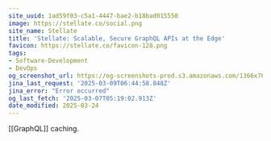 ```yaml
---
site_uuid: 1ad59f03-c5a1-4447-bae2-b18bad015550
image: https://stellate.co/social.png
site_name: Stellate
title: 'Stellate: Scalable, Secure GraphQL APIs at the Edge'
favicon: https://stellate.co/favicon-128.png
tags:
- Software-Development
- DevOps
og_screenshot_url: https://og-screenshots-prod.s3.amazonaws.com/1366x768/80/false/4413b431d2146b0765417533f6befe04dff2592ea483d1dfbdbb82f89c2ebb6b.jpeg
jina_last_request: '2025-03-09T06:44:58.848Z'
jina_error: "Error occurred"
og_last_fetch: '2025-03-07T05:19:02.913Z'
date_modified: 2025-03-24
---
```



[[GraphQL]] caching.



